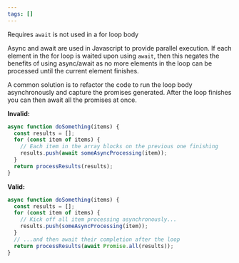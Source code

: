 ```yaml
---
tags: []
---
```


Requires `await` is not used in a for loop body

Async and await are used in Javascript to provide parallel execution. If each
element in the for loop is waited upon using `await`, then this negates the
benefits of using async/await as no more elements in the loop can be processed
until the current element finishes.

A common solution is to refactor the code to run the loop body asynchronously
and capture the promises generated. After the loop finishes you can then await
all the promises at once.

**Invalid:**

```javascript
async function doSomething(items) {
  const results = [];
  for (const item of items) {
    // Each item in the array blocks on the previous one finishing
    results.push(await someAsyncProcessing(item));
  }
  return processResults(results);
}
```

**Valid:**

```javascript
async function doSomething(items) {
  const results = [];
  for (const item of items) {
    // Kick off all item processing asynchronously...
    results.push(someAsyncProcessing(item));
  }
  // ...and then await their completion after the loop
  return processResults(await Promise.all(results));
}
```

